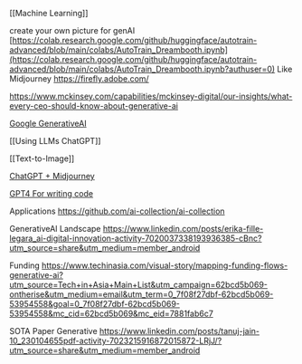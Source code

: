 [[Machine Learning]]

create your own picture for genAI  
[https://colab.research.google.com/github/huggingface/autotrain-advanced/blob/main/colabs/AutoTrain_Dreambooth.ipynb](https://colab.research.google.com/github/huggingface/autotrain-advanced/blob/main/colabs/AutoTrain_Dreambooth.ipynb?authuser=0)
Like Midjourney
https://firefly.adobe.com/

https://www.mckinsey.com/capabilities/mckinsey-digital/our-insights/what-every-ceo-should-know-about-generative-ai

[Google GenerativeAI](https://www.cloudskillsboost.google/paths/118)

[[Using LLMs ChatGPT]]

[[Text-to-Image]]

[ChatGPT + Midjourney](https://www.linkedin.com/posts/petehuang_how-to-use-chatgpt-to-create-stunning-images-ugcPost-7041282824053673984-nUFB?utm_source=share&utm_medium=member_desktop)

[GPT4 For writing code](https://twitter.com/codewandai?lang=en)

Applications https://github.com/ai-collection/ai-collection

GenerativeAI Landscape
https://www.linkedin.com/posts/erika-fille-legara_ai-digital-innovation-activity-7020037338193936385-cBnc?utm_source=share&utm_medium=member_android

Funding
https://www.techinasia.com/visual-story/mapping-funding-flows-generative-ai?utm_source=Tech+in+Asia+Main+List&utm_campaign=62bcd5b069-ontherise&utm_medium=email&utm_term=0_7f08f27dbf-62bcd5b069-53954558&goal=0_7f08f27dbf-62bcd5b069-53954558&mc_cid=62bcd5b069&mc_eid=7881fab6c7

SOTA Paper Generative
https://www.linkedin.com/posts/tanuj-jain-10_230104655pdf-activity-7023215916872015872-LRjJ/?utm_source=share&utm_medium=member_android